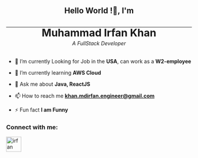 <h2 align=center style=" margin: 2rem;">
    Hello World !👋, I'm
</h2>

<hr>

<h1 align=center style="margin-top: -1rem;">
    Muhammad Irfan Khan
</h1>

<h6 align=center style="margin-top: -1rem; margin-bottom: 2rem; font-style: oblique;">
    A FullStack Developer
</h6>

- 🔭 I’m currently Looking for Job in the **USA**, can work as a **W2-employee**

- 🌱 I’m currently learning **AWS Cloud**

- 💬 Ask me about **Java, ReactJS**

- 📫 How to reach me **khan.mdirfan.engineer@gmail.com**

- ⚡ Fun fact **I am Funny**

<h3 style="text-align: left;">Connect with me:</h3>

<p style="text-align: left;">
    <a href="https://www.linkedin.com/in/irfan-mkhan/" target="blank">
        <img align=center src="https://upload.wikimedia.org/wikipedia/commons/8/81/inkedIn_icon.svg" alt="irfan" height="41" width="41"/>
    </a>
</p>

<!---
irfanMKhan/irfanMKhan is a ✨ special ✨ repository because its `README.md` (this file) appears on your GitHub profile.
You can click the Preview link to take a look at your changes.
--->
